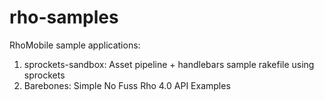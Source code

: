 rho-samples
===========

RhoMobile sample applications:

1. sprockets-sandbox: Asset pipeline + handlebars sample rakefile using sprockets
2. Barebones: Simple No Fuss Rho 4.0 API Examples 
